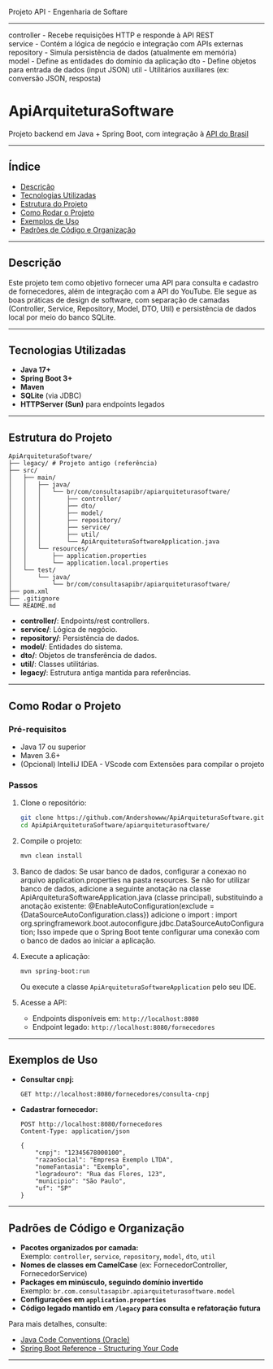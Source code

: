 Projeto API - Engenharia de Softare
*****************************************************************
controller - Recebe requisições HTTP e responde à API REST	
service - Contém a lógica de negócio e integração com APIs externas	
repository - Simula persistência de dados (atualmente em memória)	
model -	Define as entidades do domínio da aplicação	
dto	- Define objetos para entrada de dados (input JSON)
util - Utilitários auxiliares (ex: conversão JSON, resposta)

# ApiArquiteturaSoftware

Projeto backend em Java + Spring Boot, com integração à [API do Brasil](https://brasilapi.com.br/)

---

## Índice

- [Descrição](#descrição)
- [Tecnologias Utilizadas](#tecnologias-utilizadas)
- [Estrutura do Projeto](#estrutura-do-projeto)
- [Como Rodar o Projeto](#como-rodar-o-projeto)
- [Exemplos de Uso](#exemplos-de-uso)
- [Padrões de Código e Organização](#padrões-de-código-e-organização)

---

## Descrição

Este projeto tem como objetivo fornecer uma API para consulta e cadastro de fornecedores, além de integração com a API do YouTube. Ele segue as boas práticas de design de software, com separação de camadas (Controller, Service, Repository, Model, DTO, Util) e persistência de dados local por meio do banco SQLite.

---

## Tecnologias Utilizadas

- **Java 17+**
- **Spring Boot 3+**
- **Maven**
- **SQLite** (via JDBC)
- **HTTPServer (Sun)** para endpoints legados

---

## Estrutura do Projeto

```
ApiArquiteturaSoftware/
├── legacy/ # Projeto antigo (referência)
├── src/
│   ├── main/
│   │   ├── java/
│   │   │   └── br/com/consultasapibr/apiarquiteturasoftware/
│   │   │       ├── controller/
│   │   │       ├── dto/
│   │   │       ├── model/
│   │   │       ├── repository/
│   │   │       ├── service/
│   │   │       ├── util/
│   │   │       └── ApiArquiteturaSoftwareApplication.java
│   │   └── resources/
│   │       ├── application.properties
│   │       └── application.local.properties
│   └── test/
│       └── java/
│           └── br/com/consultasapibr/apiarquiteturasoftware/
├── pom.xml
├── .gitignore
└── README.md
```

- **controller/**: Endpoints/rest controllers.
- **service/**: Lógica de negócio.
- **repository/**: Persistência de dados.
- **model/**: Entidades do sistema.
- **dto/**: Objetos de transferência de dados.
- **util/**: Classes utilitárias.
- **legacy/**: Estrutura antiga mantida para referências.

---

## Como Rodar o Projeto

### Pré-requisitos

- Java 17 ou superior
- Maven 3.6+
- (Opcional) IntelliJ IDEA - VScode com Extensões para compilar o projeto

### Passos

1. Clone o repositório:
    ```bash
    git clone https://github.com/Andershowww/ApiArquiteturaSoftware.git
    cd ApiApiArquiteturaSoftware/apiarquiteturasoftware/
    ```

2. Compile o projeto:
    ```bash
    mvn clean install
    ```

3. Banco de dados: 
    Se usar banco de dados, configurar a conexao no arquivo application.properties na pasta resources.
    Se não for utilizar banco de dados, adicione a seguinte anotação na classe ApiArquiteturaSoftwareApplication.java (classe principal), substituindo a anotação existente:
    @EnableAutoConfiguration(exclude = {DataSourceAutoConfiguration.class})
    adicione o import : import org.springframework.boot.autoconfigure.jdbc.DataSourceAutoConfiguration;
    Isso impede que o Spring Boot tente configurar uma conexão com o banco de dados ao iniciar a aplicação.
    
4. Execute a aplicação:
    ```bash
    mvn spring-boot:run
    ```
   Ou execute a classe `ApiArquiteturaSoftwareApplication` pelo seu IDE.

5. Acesse a API:
    - Endpoints disponíveis em: `http://localhost:8080`
    - Endpoint legado: `http://localhost:8080/fornecedores`

---

## Exemplos de Uso

- **Consultar cnpj:**
    ```
    GET http://localhost:8080/fornecedores/consulta-cnpj
    ```

- **Cadastrar fornecedor:**
    ```
    POST http://localhost:8080/fornecedores
    Content-Type: application/json

    {
        "cnpj": "12345678000100",
        "razaoSocial": "Empresa Exemplo LTDA",
        "nomeFantasia": "Exemplo",
        "logradouro": "Rua das Flores, 123",
        "municipio": "São Paulo",
        "uf": "SP"
    }
    ```

---

## Padrões de Código e Organização

- **Pacotes organizados por camada:**  
  Exemplo: `controller`, `service`, `repository`, `model`, `dto`, `util`
- **Nomes de classes em CamelCase** (ex: FornecedorController, FornecedorService)
- **Packages em minúsculo, seguindo domínio invertido**  
  Exemplo: `br.com.consultasapibr.apiarquiteturasoftware.model`
- **Configurações em `application.properties`**
- **Código legado mantido em `/legacy` para consulta e refatoração futura**

Para mais detalhes, consulte:
- [Java Code Conventions (Oracle)](https://www.oracle.com/java/technologies/javase/codeconventions-namingconventions.html)
- [Spring Boot Reference - Structuring Your Code](https://docs.spring.io/spring-boot/docs/current/reference/html/using.html#using.structuring-your-code)

---
